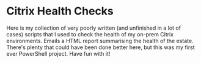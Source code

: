 # Citrix Health Checks

Here is my collection of very poorly written (and unfinished in a lot of cases) scripts that I used to check the health of my on-prem Citrix environments. Emails a HTML report summarising the health of the estate. There's plenty that could have been done better here, but this was my first ever PowerShell project. Have fun with it!